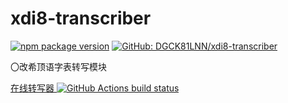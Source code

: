 # xdi8-transcriber

[![npm package version][npm-badge]][npm] [![GitHub: DGCK81LNN/xdi8-transcriber][gh-badge]][gh]

〇改希顶语字表转写模块

[在线转写器 ![GitHub Actions build status][actions-badge]][site]

[npm]: https://npmjs.org/packages/xdi8-transcriber
[npm-badge]: https://img.shields.io/npm/v/xdi8-transcriber?label=xdi8-transcriber&logo=npm
[gh]: https://github.com/DGCK81LNN/xdi8-transcriber
[gh-badge]: https://img.shields.io/static/v1?label=GitHub&message=DGCK81LNN/xdi8-transcriber&color=lightgrey&logo=github
[site]: https://dgck81lnn.github.io/xdi8-transcriber/
[actions-badge]: https://img.shields.io/github/workflow/status/DGCK81LNN/xdi8-transcriber/Build%20and%20deploy%20to%20Github%20Pages?logo=github-actions&logoColor=white
